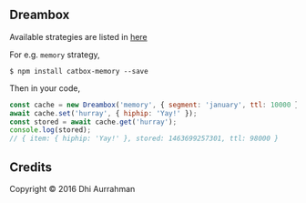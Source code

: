 ## Dreambox

Available strategies are listed in [here](https://www.npmjs.com/package/catbox#installation)

For e.g. `memory` strategy,

```
$ npm install catbox-memory --save
```

Then in your code,

```js
const cache = new Dreambox('memory', { segment: 'january', ttl: 10000 });
await cache.set('hurray', { hiphip: 'Yay!' });
const stored = await cache.get('hurray');
console.log(stored);
// { item: { hiphip: 'Yay!' }, stored: 1463699257301, ttl: 98000 }
```

## Credits

Copyright © 2016 Dhi Aurrahman
